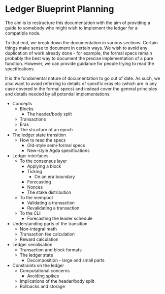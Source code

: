 # Ledger Blueprint Planning

The aim is to restructure this documentation with the aim of providing a guide
to somebody who might wish to implement the ledger for a compatible node.

To that end, we break down the documentation in various sections. Certain
things make sense to document in certain ways. We wish to avoid any duplication
of work already done - for example, the formal specs remain probably the best
way to document the precise implementation of a pure function. However, we can
provide guidance for people trying to read the specifications.

It is the fundamental nature of documentation to go out of date. As such, we
also want to avoid referring to details of specific eras etc (which are in any
case covered in the formal specs) and instead cover the general principles and
details needed by all potential implementations.

- Concepts
  - Blocks
    - The header/body split
  - Transactions
  - Eras
  - The structure of an epoch
- The ledger state transition
  - How to read the specs
    - Old-style semi-formal specs
    - New-style Agda specifications
- Ledger interfaces
  - To the consensus layer
    - Applying a block
    - Ticking
      - On an era boundary
    - Forecasting
    - Nonces
    - The stake distribution
  - To the mempool
    - Validating a transaction
    - Revalidating a transaction
  - To the CLI
    - Forecasting the leader schedule
- Understanding parts of the transition
  - Non-integral math
  - Transaction fee calculation
  - Reward calculation
- Ledger serialisation
  - Transaction and block formats
  - The ledger state
    - Decomposition - large and small parts
- Constraints on the ledger
  - Computational concerns
    - Avoiding spikes
  - Implications of the header/body split
  - Rollbacks and storage
